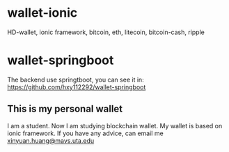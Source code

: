 # wallet-ionic
HD-wallet, ionic framework, bitcoin, eth, litecoin, bitcoin-cash, ripple

# wallet-springboot
The backend use springtboot, you can see it in: https://github.com/hxy112292/wallet-springboot

## This is my personal wallet

I am a student. Now I am studying blockchain wallet.
My wallet is based on ionic framework.
If you have any advice, can email me [xinyuan.huang@mavs.uta.edu](xinyuan.huang@mavs.uta.edu)
